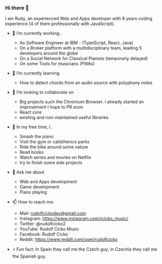 ### Hi there 👋

I am Rudy, an experienced Web and Apps developer with 8 years coding experience (4 of them professionally with JavaScript). 

- 🔭 I’m currently working..
  - As Software Engineer at IBM - (TypeScript, React, Java)
  - On a Broker platform with a multidisciplinary team, leading 5 developers around the globe  
  - On a Social Network for Classical Pianists (temporarly delayed)
  - On some Tools for musicians (PWAs)
  
- 🌱 I’m currently learning
  - How to detect chords from an audio source with polyphony notes
  
- 👯 I’m looking to collaborate on 
  - Big projects such the Chromium Browser. I already started an improvement I hope to PR soon
  - React core
  - existing and non-maintained useful libraries
  
- 🤸‍ In my free time, I..
  - Smash the piano
  - Visit the gym or calisthenics parks
  - Ride the bike around some nature
  - Read books
  - Watch series and movies on Netflix
  - try to finish some side projects

  
- 💬 Ask me about 
  - Web and Apps development
  - Game development
  - Piano playing
  
- 📫 How to reach me: 
  - Mail: rudolfcickodev@gmail.com
  - Instagram: https://www.instagram.com/rcicko_music/
  - Twitter: @rudolfcicko2
  - YouTube: Rudolf Cicko Music
  - Facebook: Rudolf Cicko
  - Reddit: https://www.reddit.com/user/rudolfcicko

- ⚡ Fun fact: In Spain they call me the Czech guy, in Czechia they call me the Spanish guy.
